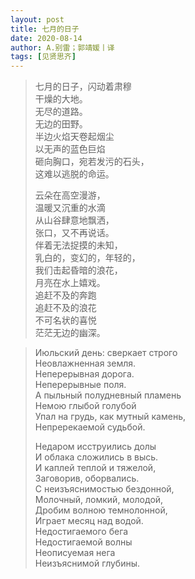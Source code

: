 ```yaml
---
layout: post
title: 七月的日子
date: 2020-08-14
author: A.别雷；郭靖媛丨译
tags: [见贤思齐]
---
```


> 七月的日子，闪动着肃穆<br>
> 干燥的大地。<br>
> 无尽的道路。<br>
> 无边的田野。<br>
> 半边火焰天卷起烟尘<br>
> 以无声的蓝色巨焰<br>
> 砸向胸口，宛若发污的石头，<br>
> 这难以逃脱的命运。<br>
>
> 云朵在高空漫游，<br>
> 温暖又沉重的水滴<br>
> 从山谷肆意地飘洒，<br>
> 张口，又不再说话。<br>
> 伴着无法捉摸的未知，<br>
> 乳白的，变幻的，年轻的，<br>
> 我们击起昏暗的浪花，<br>
> 月亮在水上嬉戏。<br>
> 追赶不及的奔跑<br>
> 追赶不及的浪花<br>
> 不可名状的喜悦<br>
> 茫茫无边的幽深。<br>

  

> Июльский день: сверкает строго<br>
> Неовлажненная земля.<br>
> Неперерывная дорога.<br>
> Неперерывные поля.<br>
> А пыльный полудневный пламень<br>
> Немою глыбой голубой<br>
> Упал на грудь, как мутный камень,<br>
> Непререкаемой судьбой.<br>
>
> Недаром исструились долы<br>
> И облака сложились в высь.<br>
> И каплей теплой и тяжелой,<br>
> Заговорив, оборвались.<br>
> С неизъяснимостью бездонной,<br>
> Молочный, ломкий, молодой,<br>
> Дробим волною темнолонной,<br>
> Играет месяц над водой.<br>
> Недостигаемого бега<br>
> Недостигаемой волны<br>
> Неописуемая нега<br>
> Неизъяснимой глубины.<br>